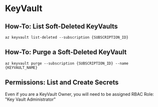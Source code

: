 # KeyVault

## How-To: List Soft-Deleted KeyVaults
```
az keyvault list-deleted --subscription {SUBSCRIPTION_ID}
```

## How-To: Purge a Soft-Deleted KeyVault
```
az keyvault purge --subscription {SUBSCRIPTION_ID} --name {KEYVAULT_NAME}
```

## Permissions: List and Create Secrets
Even if you are a KeyVault Owner, you will need to be assigned RBAC Role: "Key Vault Administrator"
